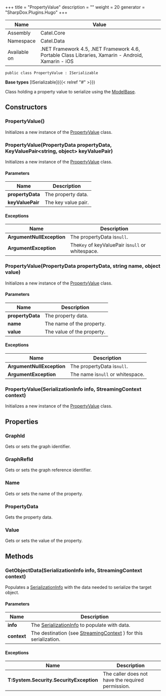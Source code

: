 

+++
title = "PropertyValue" 
description = ""
weight = 20
generator = "SharpDox.Plugins.Hugo"
+++

Name|Value
---|---
Assembly|Catel.Core
Namespace|Catel.Data
Available on|.NET Framework 4.5, .NET Framework 4.6, Portable Class Libraries, Xamarin - Android, Xamarin - iOS

```
public class PropertyValue : ISerializable
```

**Base types**
[ISerializable]({{< relref "#" >}})

Class holding a property value to serialize using the [ModelBase](#).

## Constructors

### PropertyValue()

Initializes a new instance of the [PropertyValue](#) class.

### PropertyValue(PropertyData propertyData, KeyValuePair<string, object> keyValuePair)

Initializes a new instance of the [PropertyValue](#) class.

#### Parameters

Name|Description
---|---
**propertyData**|The property data.
**keyValuePair**|The key value pair.

#### Exceptions

Name|Description
---|---
**ArgumentNullException**|The propertyData is`null`.
**ArgumentException**|The`Key` of keyValuePair is`null` or whitespace.

### PropertyValue(PropertyData propertyData, string name, object value)

Initializes a new instance of the [PropertyValue](#) class.

#### Parameters

Name|Description
---|---
**propertyData**|The property data.
**name**|The name of the property.
**value**|The value of the property.

#### Exceptions

Name|Description
---|---
**ArgumentNullException**|The propertyData is`null`.
**ArgumentException**|The name is`null` or whitespace.

### PropertyValue(SerializationInfo info, StreamingContext context)

Initializes a new instance of the [PropertyValue](#) class.

## Properties

### GraphId

Gets or sets the graph identifier.

### GraphRefId

Gets or sets the graph reference identifier.

### Name

Gets or sets the name of the property.

### PropertyData

Gets the property data.

### Value

Gets or sets the value of the property.

## Methods

### GetObjectData(SerializationInfo info, StreamingContext context)

Populates a [SerializationInfo](#) with the data needed to serialize the target object.

#### Parameters

Name|Description
---|---
**info**|The [SerializationInfo](#) to populate with data.
**context**|The destination (see [StreamingContext](#) ) for this serialization.

#### Exceptions

Name|Description
---|---
**T:System.Security.SecurityException**|The caller does not have the required permission.

